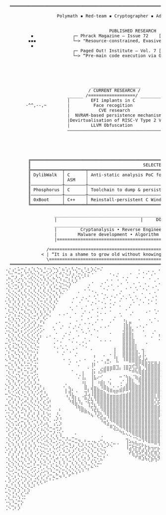 <pre>
  ══════════════════════════════════════════════════════════════════════════════════════════════════════════════════════  

                    Polymath ▪ Red-team ▪ Cryptographer ▪ Adversarial-ML engineer ▪ Malware R&D


                                        PUBLISHED RESEARCH
          ▪               ┌─ Phrack Magazine – Issue 72    [UPCOMING]                           
         ▪▪▪              └─> "Resource-constrained, Evasive C payloads"                      ___________
          ▪                                                                                  / ========= \
                          ┌─ Paged Out! Institute – Vol. 7 [UPCOMING]                       / ___________ \
                          └─> “Pre-main code execution via GCC constructors”               | _____________ |
                                                                                           | | ничего не | |
                                                                                           | | поделаешь | |
                                                                                           | |___________| |
                                                                                           \=______________/
                                                                                           / """""""""""   \
                                 ___________________                                      / :::::::::::::   \
                                / CURRENT RESEARCH /                                     (___________________)
                        ______ /==================/ ___________                    _________________________
                        |        EFI implants in C            |                    |        LANGUAGES      |
        -^^,--,~        |         Face recogition             |                    |_______________________|
                        |           CVE research              | ================== |   C, Assembly, Rust,  |
                        |  NVRAM-based persistence mechanisms | <3 <3 <3 <3 <3 <3  |  Obj-C.NET, Java, Go  |
                        |Devirtualisation of RISC-V Type 2 VMs| ================== |_______________________|
                        |        LLVM Obfuscation             |
                        ———————————————————————————————————————
                                                                              |\      _,,,---,,_
                                                                        ZZZzz /,`.-'`'    -.  ;-;;,_
                                                                             |,4-  ) )-,_. ,\ (  `'-'
                                                                            '---''(_/--'  `-'\_)

         ╔════════════════════════════════════════════════════════════════════════════════════════════════════╗
         ║                                           SELECTED PROJECTS                                        ║
         ╠════════════╤════════╤══════════════════════════════════════════════════════════════════════════════╣
         ║ DylibWalk  │ C      │ Anti-static analysis PoC for runtime function retrieval for iOS malware      ║
         ║            │ ASM    │                                                                              ║
         ║————————————┼————————┼——————————————————————————————————————————————————————————————————————————————║
         ║ Phosphorus │ C      │ Toolchain to dump & persist implants inside NVRAM variables                  ║
         ║————————————┼————————┼——————————————————————————————————————————————————————————————————————————————║
         ║ 0xBoot     │ C++    │ Reinstall-persistent C Windows rootkit [Release soon :)]                     ║
         ╚════════════╧════════╧══════════════════════════════════════════════════════════════════════════════╝

                   ____________________________________________________________________________________   
                   |                                |     DOMAINS     |                               | 
                   ____________________________________________________________________________________
                   |         Cryptanalysis • Reverse Engineering • Exploitation • Vuln research       | 
                   |        Malware development • Algorithm Design • Graphical Design • Embedded dev  |
                   |==================================================================================|
  
                /========================================================================================\
              < | “It is a shame to grow old without knowing what you were capable of during your youth." | >
                \========================================================================================/
  ════════════════════════════════════════════════════════════════════════════════════════════════════════════════════
⠠⡐⢠⠂⠥⠒⡌⠰⡈⢆⡑⢢⠘⡐⢢⠑⢢⠁⠦⢡⢂⠣⢌⠒⡄⢃⠆⡱⢌⠒⠌⠀⠀⠀⠀⠀⠀⠀⠀⠀⠀⠀⠄⠀⠀⡀⢀⠀⠠⠀⠠⠀⠀⠀⠀⠀⠀⠀⠣⢘⡐⢢⢡⠒⡌⠒⠤⢃⠜⡰⢈⠔⢢⠑⢢⠑⡌⠒⡌⠰⢌⠒⡰⢈⠒⢌⠢⡑⢢⠁⠎⠤⡑⢂⠆⡑⠢
⠠⠑⣂⢉⠒⡥⠘⡡⢑⠢⡘⠤⡉⠔⡡⠊⡅⠚⡌⠢⠜⡰⢈⡒⠌⡆⡍⠐⠀⠀⠀⠀⠀⠂⠄⡐⠀⠀⠀⠐⠀⠀⠂⠈⠐⠀⠄⠂⠀⠂⠁⢀⠀⠠⢀⠀⠀⠀⡀⠀⠈⠢⢡⢊⠔⣉⠦⡁⢎⠰⡉⠆⡑⢊⠔⢃⠌⡱⢈⠣⡘⢄⠃⡡⠋⡄⢓⡈⢆⡉⠎⡰⢉⠆⡘⠡⢃
⠠⠓⡄⢊⠔⢢⠑⡐⠣⡑⢌⠢⠱⡘⢄⠓⡌⠱⢠⡉⠆⡅⢣⠘⠈⠀⠀⠀⠀⠀⠀⠀⠄⠠⠀⠠⠀⠁⠌⠀⠀⠈⠀⠈⠀⠐⠀⡀⠂⠀⠐⠀⠂⠁⡀⠠⠁⠀⠀⠀⠀⠀⠀⠈⠘⡄⢢⠑⡌⢢⠑⡌⠱⡈⠜⡐⣊⠔⡡⢒⠡⢊⠔⡡⠓⡈⠦⠘⠤⡘⢢⠑⡌⢢⠑⡃⢎
⠐⡅⢊⠤⡉⢆⠱⣈⠱⡈⢆⠡⡃⠜⡠⢃⠌⣑⠢⢌⡱⠈⠁⠀⠀⠀⠠⠈⠀⠀⡐⠈⢀⠠⠀⢀⠐⠀⠈⠀⠐⠀⢁⠀⠂⡀⠀⢀⠐⠠⠁⠈⠀⠀⠀⠀⠀⠡⠐⠀⠂⠀⠀⠀⠀⠀⠁⠊⠴⡁⢎⠰⢡⠘⢢⠑⡄⢊⠔⡡⢊⠔⡨⢐⠡⠜⡰⠉⢆⡑⠢⡑⣈⠆⡱⢈⠆
⠐⡌⢂⠒⣡⠊⡔⢠⠃⡜⢠⠃⡜⢠⠱⣈⠒⡌⢒⠢⠁⠀⠀⠀⠀⠄⠡⢀⠀⠀⠀⠂⠄⠀⠄⠀⢀⠀⠂⠈⠀⠡⠀⠐⠠⠀⠈⠀⠄⠀⠂⠀⠠⠀⠀⠐⠈⠐⠀⠡⢀⠈⠀⠄⠀⠀⠀⠀⠐⡁⢎⡘⠤⡉⢆⠡⡘⠤⢃⠔⡡⢎⠰⢉⠢⠱⣀⠋⠤⢌⠱⡐⠄⢎⠰⡁⢎
⠐⢌⠢⡑⢄⠣⢌⠢⡑⢌⠢⡑⢌⠢⡑⢄⠣⡘⠂⠀⠀⠀⠀⠁⠀⠀⢀⠀⡈⠄⠐⠠⠀⢀⠀⠄⠂⡀⠀⠄⠈⡀⠀⠂⠀⠐⠀⢁⠀⠁⠠⠈⠀⠀⡁⠀⠁⠀⠀⠀⠄⠀⠂⡀⠂⠌⡀⠁⠀⠈⠢⡘⠤⡑⢌⠢⠑⡌⢢⠘⡐⢢⠑⡌⢢⠑⠤⣉⠒⡌⢢⠡⡉⢆⠱⡐⢌
⡈⢆⠱⡈⢆⠱⡈⢔⡈⢆⠱⣈⢂⠆⡱⢈⢆⠁⠀⠀⠀⠐⠈⠀⠌⠐⡀⠀⠐⢀⠀⠂⠁⠄⠈⠀⡐⠀⠂⠈⠄⠐⠠⠀⠁⠄⡈⠠⠀⠂⢀⠠⠁⠄⠀⢈⠀⠀⡀⠠⢀⠀⠄⢀⠈⠄⠀⡀⠂⠀⠀⠁⠆⢍⠢⣉⠒⡌⢄⠣⡘⢄⠣⡐⢡⠊⡔⢠⠃⠜⣀⠣⡘⢄⠣⡘⢠
⠐⡌⠰⡁⢎⠰⡁⢆⡘⢄⠣⡐⢌⠢⡑⢌⠂⠀⠀⠀⠀⠁⢀⠈⠀⢀⠀⠌⠐⠀⠈⠐⠀⠂⠌⠀⡀⠀⠀⠠⠈⠀⠄⠈⠀⠂⠀⠐⠀⠈⡀⠠⠀⠈⢀⠀⠂⠀⡀⠀⢀⠀⠈⠀⠀⡀⠀⠄⠀⡁⠂⠀⠘⡄⠣⢄⠣⡘⢄⠊⡔⠌⢢⠉⢆⠱⣈⠤⣉⠒⡄⢣⠘⡄⢣⠘⡄
⠂⡌⠱⡈⠆⠥⡘⠤⡈⢆⠱⡈⢆⠱⡈⠎⠀⠀⠀⠀⠈⠄⠀⠀⠂⡀⠀⠠⠀⠂⠐⠈⠀⡁⠀⠀⠀⠀⠄⠁⠀⠀⠀⠀⠀⢀⠀⠄⡀⠠⠀⠀⠠⠁⠀⠄⠀⠄⠠⠐⠀⠀⠀⠄⠀⠄⡁⠠⠐⠀⠂⠀⠀⠨⡑⢌⢂⠱⣈⠒⡌⡘⠤⣉⢂⠒⡄⡒⢄⠣⡘⠄⢣⠘⡄⠣⠔
⠐⡨⠑⡌⣘⠢⡑⢢⠑⣈⠆⡱⢈⠦⡁⠀⠀⠄⠠⠐⠀⠀⠂⠀⡐⠀⠈⠀⠀⡁⠂⠐⠀⠀⠀⠀⢂⠀⠀⠠⠁⠀⠀⠀⠈⠀⠀⠐⠀⠀⠠⠀⠐⠀⠈⠀⠀⠀⠄⠐⠀⠌⠠⠀⠄⠀⡀⠀⠂⠐⡀⠁⠀⠀⠑⡌⢢⠑⡄⢣⠘⡄⢣⠐⡌⢒⡰⢁⠎⣐⠡⢊⠅⡒⢌⠱⡈
⠁⢆⠱⡐⢢⠑⡌⢢⠑⡂⠜⣀⠣⠂⠀⠀⠀⠀⠀⠀⠈⠀⢀⠀⠄⠀⠂⠁⠀⠄⠠⠀⠀⠀⠌⠀⠀⢠⡀⠀⠀⠀⠄⠀⠀⠠⠀⠂⡀⠄⠀⠀⠄⠈⠀⠀⠄⠀⠀⠀⠂⠠⠀⠀⡐⠠⠀⠁⠐⠀⠀⠐⠀⡀⠀⠘⡄⢣⠘⡄⢣⠘⡄⢣⠐⡡⢂⠥⢊⢄⠣⢌⢂⠱⡈⢆⠱
⢉⠢⢡⠘⣄⠊⡔⢡⠊⡜⢠⣁⠃⠀⠀⠀⠂⠁⡀⠀⠐⠀⡀⠠⠀⠂⠐⠠⠈⠀⠀⠀⢀⠁⠀⠀⠀⢰⣧⡟⠀⠀⢀⠀⠠⠀⠁⠀⠀⠀⠂⠁⠈⠀⠀⠄⠀⠀⠀⠀⠀⠠⢀⠁⠀⠀⠂⠈⠀⠠⠁⠀⠀⠀⠀⠀⠘⡄⢣⠘⡄⢣⠘⡄⢃⠆⡡⠘⣄⠊⡔⡈⢆⠡⢒⡈⢒
⢂⡑⢢⠑⡄⡊⠔⡡⢊⠔⡡⢂⠄⠀⠀⠡⠀⠐⠀⠀⠁⠐⢀⠁⠄⠀⢂⠀⠄⡀⠁⠈⠀⠀⠀⠀⠀⣸⣿⣿⡄⠈⠀⢈⠀⠀⠀⡀⠀⠀⢀⠈⠀⠀⠀⠀⡀⠄⠀⠀⠀⠐⡀⠈⠀⠄⠁⡐⠈⠀⠄⠠⠀⠀⠀⠀⠀⡜⢠⢃⠜⡠⠑⡌⢢⠘⡄⠣⢄⠣⡐⢡⠊⡔⢡⠘⡌
⠂⡌⢢⠉⡔⢡⠊⡔⢡⠊⡔⡁⠀⠀⡀⠀⠂⠀⢀⠂⠌⠀⠀⡀⠈⠐⠀⠄⠀⠀⠀⠀⠀⠂⠀⠀⠀⣾⣿⣿⡆⠀⠀⠀⡀⠀⠐⠀⢠⠀⠂⢀⠀⠀⠀⠀⠄⠐⠀⡁⢀⠀⠀⠁⠀⠀⠂⢀⠐⠈⡀⠐⠀⠈⠀⠀⠀⡜⢠⠊⡔⢡⠃⡜⠠⢃⠌⡑⢢⠡⡘⢄⠣⠌⢢⠡⠌
⠐⡌⢆⠱⣈⠢⡑⢌⠢⡑⡰⠁⠀⠁⠀⠐⢀⠀⠂⠀⠄⠐⠀⠀⠀⠂⢀⠀⠀⠁⡀⢀⠀⡀⠀⠀⠀⣿⣿⣿⣧⠀⠀⠀⠀⠀⠁⠀⠠⡇⠀⠀⠀⠀⣇⠀⠂⠀⠀⠀⠈⡄⠀⢀⠂⠀⠐⠀⠠⠀⡀⠀⠌⠀⠄⠀⠀⢈⠆⡱⢈⠆⡱⢈⠱⡈⠜⡠⠃⢆⠱⡈⢆⡉⢆⠱⡘
⠒⡨⢐⠢⡄⠣⢌⠢⡑⢢⠑⠀⠀⠀⠀⠐⠀⢈⠀⡀⠀⠁⠈⠠⢈⠐⠀⠀⠀⠀⠀⠀⠀⠀⠀⠀⠀⣿⣿⣿⣿⡄⠀⠀⠐⠀⠀⠀⠀⣿⠀⠠⠀⠀⣯⠀⠀⠀⠀⠀⠀⡇⠀⠀⠄⠈⢀⠐⠀⠀⠄⠀⠀⠀⠀⠈⠀⠀⡎⠰⡁⢎⠰⣁⠲⡁⢎⠰⡁⢎⠰⣁⠢⡘⢄⠣⡘
⢂⠱⣈⠒⡌⠱⡈⢆⡑⠢⠍⠀⠀⠀⠀⠈⠐⠀⠂⠠⠀⠠⠐⠀⠀⠈⠀⠄⠀⠀⠀⠀⠀⠀⢰⠀⠀⣿⣿⣿⣿⣇⠀⢤⠀⠀⠀⠀⠀⢸⣟⡀⠀⠀⣿⣆⠀⠈⠀⠀⠀⢟⡀⠀⠠⠀⠀⡀⠀⠂⠀⠂⠀⠀⢂⠀⠀⠀⡜⢡⠘⠤⡁⢆⠡⡘⢄⠣⡘⢄⠣⢄⠱⡈⢆⠱⢠
⠄⡃⢄⠣⢌⠱⡈⠆⡌⢡⠃⠀⠀⠀⠀⠀⠈⠀⠌⠀⠈⠀⡐⠀⠀⠀⠀⠀⡀⠀⠀⡀⠀⠄⢸⠀⠀⣿⣿⣿⣿⣿⢂⢸⡀⠀⠀⠀⠀⠘⣿⣜⡄⠀⣿⣯⡄⣀⠀⠀⠀⠺⠅⠀⠐⠀⠀⠀⠁⠀⠠⠀⠁⠄⠀⠀⠀⠀⡜⢠⠋⡔⢡⠊⡔⢡⠊⡔⠡⢊⠔⢊⠰⡁⢎⠰⠁
⢄⠱⣈⠒⡌⢢⠑⡘⡄⣃⠆⠀⠀⠀⠀⠀⠀⠀⠠⠀⠄⠀⠀⢀⠀⠄⠀⠀⡁⠀⢀⠀⣤⠀⠘⡇⠀⢹⣿⣿⣿⣿⣯⣸⡴⠀⠀⠀⠀⢀⣻⣿⣬⣂⡋⢁⣤⢤⢶⣶⣤⣰⣶⠀⠀⠄⢀⠐⠀⠄⠁⡀⠠⠀⠀⠌⠀⠐⡘⡄⢣⠘⡄⢣⠘⡄⢃⠌⡱⢈⠜⡠⢃⠜⡠⢃⠍
⣀⠒⡄⢣⠘⣄⢃⡒⡌⣐⠂⠀⠀⠀⠀⠀⠀⠀⠀⠀⠌⠀⠈⡀⠀⠀⠀⢰⡆⠁⠀⠘⠒⠁⣀⣉⠀⢀⣀⣉⣩⣿⡟⢿⣿⣽⣯⣿⣼⣿⣿⣿⠿⢀⡿⡹⠊⠋⠉⠁⠀⠈⠛⠄⢀⠀⠂⢀⠀⠂⠀⠀⠐⠀⠀⡀⠂⠠⡑⢌⠢⡑⢌⠢⡑⢌⠢⡘⢄⠃⣆⠱⡈⠆⡱⢈⡌
⢀⠣⠌⡄⠓⡄⣂⠒⡰⢈⠆⠀⠀⠀⠀⠀⠀⠀⠀⠀⠀⡀⠀⠀⠀⠀⠂⢨⠄⠀⣔⣾⣿⡿⠿⠼⠆⠸⠿⣞⣱⡞⣿⣠⣹⣿⣿⣿⣿⣿⣿⡟⠰⢫⠗⡐⠀⠀⠀⠀⢄⠀⣶⣤⡀⠀⠀⠂⠀⠀⠀⠀⠐⠀⠀⠀⠀⠀⡱⢈⡔⠡⢊⠤⡑⢌⠢⡑⠌⡒⢠⢃⡘⠤⡑⢌⠰
⢀⠣⡘⠠⢍⠰⣀⢃⠒⡩⠄⠀⠀⠀⠀⠀⠀⠀⠀⠀⠀⠀⠠⢀⢸⠀⠀⢸⡃⠘⢊⠉⠀⠀⠀⠀⠀⢀⡀⠀⢉⡙⠻⣿⣿⣿⣿⣿⣿⣿⣯⣀⣷⣏⡌⠀⠠⠀⠀⠀⢈⠀⣸⣿⣿⠄⠀⠀⠀⠀⡀⠄⠀⠀⠀⠀⠀⠀⣑⠢⣐⠡⢊⠔⢌⠢⡑⢄⠣⡘⢄⠢⡘⠤⡑⢌⡑
⠠⡑⢌⠱⣈⠒⡄⢣⠘⡔⢡⠀⠀⠀⠀⠀⠀⠀⠀⠀⠀⠀⠀⠂⠸⠆⠀⢸⠷⠊⢁⠀⠀⠄⠀⠀⠉⡀⢹⣷⡄⠻⣾⣿⣿⣿⣿⣿⣿⣿⣿⣿⣿⣿⣧⣿⡀⠁⠀⠄⢁⣴⣿⡿⢻⠀⠀⠀⠀⠀⠀⠀⠀⠄⠀⠀⠀⠀⢢⠑⡄⠣⢌⡘⢄⠣⡘⢄⠃⡜⠠⢃⠜⡠⢑⠢⡘
⢄⠱⡈⢆⢡⠊⡔⠡⢃⠜⠤⡀⠀⠀⠀⠀⠀⠀⠀⠄⠀⠀⠀⠀⠘⣇⠀⢸⠀⠘⣿⣇⠈⠆⠀⠀⢐⠀⣼⣿⣷⣄⣹⣿⣿⣿⣿⣿⣿⣿⣿⣿⣿⣿⣿⣿⣿⠿⠶⣾⡿⠿⠟⣡⣾⡀⠀⠀⠀⠠⠀⢀⠀⠀⠀⠀⢀⠠⢅⠪⡐⢅⠢⡘⢄⠣⡘⢄⠣⢌⠱⡈⢆⠱⡈⢆⠱
⠄⡃⠜⡠⢂⠣⢌⠱⡈⠜⡰⢁⠆⠀⠀⠀⠀⠀⠈⡄⢳⡄⠀⠀⠀⠿⡄⢾⣿⣦⣘⠿⣷⣤⣁⣈⣴⣾⣿⢿⣿⣿⣿⣿⣿⣿⣿⣿⣿⣿⣿⣿⣿⣿⣿⣿⣿⣷⣶⣶⣶⣷⣾⣿⣿⠀⠀⠀⠠⢀⠀⠀⠀⠀⠀⠀⠤⢃⡌⢢⠑⡌⢢⠑⡌⢢⠑⡌⠒⡌⢢⠑⡌⢂⠅⡊⢔
⠤⠑⢌⡐⠣⡘⠄⢣⠘⡌⠔⡩⠘⡄⠀⠀⠀⠀⠀⢃⢻⣆⠈⠀⠀⣹⣡⢸⣿⣿⣿⣷⣬⣉⣙⣋⣩⣥⣴⣾⣿⣿⣿⣿⣿⣿⣿⡟⣿⣿⣿⣿⣿⣿⣿⣿⣿⣿⣿⣿⣿⣿⣿⣿⣿⠀⠀⠀⠀⠀⠈⠀⠀⠀⢀⡘⢢⢡⠘⡄⢣⠐⢢⠑⡈⢆⠒⢌⡑⢌⠢⡑⡈⠆⡌⠱⣈
⠠⢉⠆⡌⠱⡠⢉⠆⡱⢈⠆⡱⢉⠔⡀⠀⠀⠀⠀⠈⢆⣻⡇⣆⠈⠷⣜⣆⢻⣿⣿⣿⣿⣿⣿⣿⣿⣿⣿⣿⣿⣿⣿⣿⣿⣿⣿⢳⣻⣿⣿⣿⣿⣿⣿⣿⣿⣿⣿⣿⣿⣿⣿⣿⣿⠀⠀⠀⠀⠀⢀⠀⠀⠀⡄⣊⠔⣂⠣⠘⠤⡉⢆⢡⠱⡈⠜⡠⠒⡌⠒⠤⡑⢌⡐⠣⢄
⣀⠣⡘⢠⠃⡔⣉⠢⡑⢌⡘⢄⠣⡘⡁⠀⠀⠀⠀⠀⠈⠻⣷⡘⠆⠈⢳⠺⡄⢻⣿⣿⣿⣿⣿⣿⣿⣿⣿⣿⣿⣿⣿⣿⣿⣿⣿⣣⢗⣻⣿⣿⣿⣿⣿⣿⣿⣿⣿⣿⣿⣿⣿⣿⡟⠀⠀⠔⠀⠀⠀⠀⠀⠰⢐⠡⢊⢄⠣⡉⢆⠱⡈⢆⠢⡑⠬⡐⡡⠌⡑⢢⠁⠆⡌⠱⣈
⡀⢆⡑⢢⠑⡰⢄⠱⡈⢆⡘⢄⠣⢔⡁⠀⠀⡄⠀⠀⠀⠀⠘⢻⣷⣄⠈⢫⡽⡄⢻⣿⣿⣿⣿⣿⣿⣿⣿⣿⣿⣿⣿⣿⣿⣿⣿⣿⣿⣤⣿⣷⣿⣿⣿⣿⣿⣿⣿⣿⣿⣿⣿⣿⠗⠀⠀⠀⠀⠀⠀⠀⠀⡱⢈⡒⠩⢄⠱⡈⢆⠡⡘⠤⡑⠌⢢⠑⡰⢡⠑⢢⠉⡜⢠⠃⡄
⠐⡂⠜⡠⢃⠒⡌⡰⢁⠆⡸⢀⠇⢢⠄⠀⠰⡀⠀⠀⠀⠀⠀⠀⠉⠛⠳⣄⠹⣹⢆⠹⣿⣿⣿⣿⣿⣿⣿⣿⣿⣿⣿⣿⣿⣿⣿⣿⣿⣿⣿⣿⣿⣿⣿⣿⣿⣿⣿⣿⣿⣿⣿⣿⣆⠀⠀⠀⠀⠀⠁⠀⠀⡔⠡⢌⠱⡈⢆⠱⡈⢆⠑⡢⢡⢉⠆⡱⢀⠣⡘⢄⠣⢌⠢⡑⢌
⠡⡘⠤⠑⡌⠒⠤⡑⠌⣂⠱⡈⢎⢢⠁⢀⡱⠰⠀⠀⠀⠀⠀⠀⠀⠀⠀⠈⠀⠑⢯⠶⡘⣿⣿⣿⣿⣿⣿⣿⣿⣿⣿⣿⣿⣿⣿⣿⣏⣡⣴⣶⣶⣿⣿⣿⣿⣿⣿⣿⣿⣿⣿⣿⠈⠀⠀⠀⠀⠀⠀⠀⠀⡰⢉⠆⡱⢈⠆⠱⡐⢌⠢⡑⠢⠌⡆⠱⡈⢆⠱⣈⠒⡄⢣⠘⡠
⠐⡌⢢⢉⡔⡉⢆⠱⡈⢄⢃⠜⡠⢆⠁⢠⢂⡱⠀⠀⠀⠀⠀⠀⠀⠀⠀⠀⠀⠀⠈⠻⣵⣈⡙⢿⣿⣿⣿⣿⣿⣿⣿⣿⣿⣿⣿⣿⣿⣿⣿⣿⣿⣿⣿⣿⣿⣿⣿⣿⣿⣿⡿⠃⠀⠀⠀⠀⠀⠀⠀⠀⠀⡑⢢⠘⡄⢣⢈⠱⡈⢆⠱⣈⠱⡘⢄⠣⡑⢌⠒⡠⠑⡌⢢⠑⡄
⠐⡌⢂⠦⡐⢡⠊⡔⢡⠊⡔⢨⡐⢌⠒⠤⢒⡰⠀⠀⠀⠀⠀⠀⠀⠀⠀⠀⠀⠀⠀⠀⠀⠛⢼⣢⡙⠻⣿⣿⣿⣿⣿⣿⣿⣿⣿⣿⣿⣿⣿⣿⣿⣿⣿⣿⣿⣿⣿⣿⡿⠋⠀⠀⠀⠀⠈⠀⠀⠀⡀⢄⠀⢑⡂⢣⠘⠤⡈⢆⠱⡈⠔⡠⢃⠜⡠⢃⠜⡠⢊⠅⠣⢌⠡⢊⠔
⠈⡔⢡⢂⡑⠆⡱⢈⠆⡱⢈⠆⡘⡠⢉⠜⡐⢢⠁⠀⠀⠀⠄⠀⠀⠀⠀⠀⠀⠀⠀⠀⠀⠀⠀⠀⠙⠧⢌⡙⢿⣿⣿⣿⣿⣿⣿⣿⣿⣿⣿⣿⣿⣿⣿⣿⣿⣿⠟⠉⠀⠀⠀⠀⠀⠀⠀⢀⠀⠤⡑⢊⠔⢢⡘⢄⠣⢌⠱⣀⠣⡘⠰⣁⠣⣈⠱⠈⢆⠱⡈⢌⠱⡈⢆⠣⡘
⠐⡌⢂⠆⡱⢈⠔⡡⢊⠔⡡⢊⠔⡑⢌⠢⠱⣈⠒⡰⣀⠒⠤⣀⠀⡀⠀⠀⠀⠀⣈⠀⠀⠀⠀⠀⠀⠀⢤⡈⠐⠪⣙⢿⣿⣿⣿⣿⣿⣿⣿⣿⣿⣿⣿⠿⠛⣠⠂⠀⠀⠀⠀⠀⡄⠀⠀⠀⠀⢆⡱⢨⠘⡄⠲⣈⠒⡌⠒⡄⠣⢌⠱⠠⡑⡄⢣⠉⢆⠢⡑⢌⢂⠱⡈⢆⠱
⠐⡌⢢⠘⡄⢣⢘⠰⡈⢆⠑⠢⢌⡑⢌⠒⡡⢂⡱⠐⢤⢉⠒⡌⢢⢡⠩⢌⠓⡌⢄⠣⢢⡐⠤⠠⠀⠀⢸⣚⡳⢧⡤⣌⡈⠛⠛⠿⢻⢟⠿⠿⠟⢋⣡⢴⡛⢶⠀⠀⠐⠂⠥⡉⠄⠀⠀⠀⠘⢠⠢⡑⡌⠰⢃⠄⠣⢌⠱⣈⠒⡌⢒⡡⡘⠤⡁⠎⡄⢃⠜⡠⢊⠔⡡⢊⠔
⢂⠌⡄⢣⠘⡄⢎⠰⡁⠎⡌⡑⠢⠌⡄⠣⠔⡃⢔⠩⡐⢊⠔⡌⣡⠢⡑⢌⠒⡌⢌⡒⠁⠈⠀⠀⠀⠀⠸⣴⢫⡗⡾⣡⢏⡷⢲⠖⡦⣴⠲⣖⣺⠹⣖⡣⣟⠾⠀⠀⠀⠀⢂⠵⡁⠀⠀⠀⡘⢄⠣⡐⢌⠱⡈⢌⠣⢌⠒⡄⢣⠘⡄⢢⠑⠤⡑⢌⠰⡁⢆⠱⣈⠢⡑⢌⠚
⠂⡜⢠⠃⡜⠰⢈⠆⡱⢈⠔⡨⠑⠬⡐⠱⡈⡔⣈⠒⡡⢊⠔⡨⢐⠢⡑⢌⠒⡌⠢⠜⡀⠀⠀⠀⠀⠀⠀⠞⣧⢻⠵⣋⢾⡱⣏⢿⡱⣎⡳⣝⢮⡻⠵⠋⠈⠀⠀⠀⠀⠀⢉⡒⡀⠀⠀⠀⠱⡈⢆⠱⡈⢆⡑⠢⡑⠢⡑⠌⢢⠑⡌⢢⠑⢢⠑⡌⡑⢌⢂⠒⡄⢃⠜⡠⣉
⠐⡄⢣⠘⡄⠓⡌⢢⠑⡌⢢⠡⡉⢆⠡⢃⠴⠐⡄⢣⠐⢣⠘⡄⢃⠆⡱⢈⡒⠌⣅⠃⠀⠀⠀⠀⠀⠀⠀⠀⠈⠋⠿⣱⢧⡝⣮⢧⡻⠜⠓⠉⠀⠀⠀⠀⠀⠀⠀⠀⠀⠀⠀⠒⡄⠀⠀⢠⠓⡘⡄⢣⠘⠤⣈⠱⡈⣑⠨⡘⢄⠣⠘⠤⣉⠢⡑⠤⡑⢌⠢⡑⢌⡂⢎⡐⠤
⠐⡌⢢⠑⡌⠱⡈⠤⠃⡜⣀⠣⣘⠠⢃⠌⡂⢇⠸⢠⠉⢆⠱⡈⢆⠱⣀⠣⡘⠬⠄⠀⠀⠀⠀⠀⠀⠀⠀⠀⠀⠀⠀⠀⠀⠈⠁⠈⠀⠀⠀⠀⠀⠀⠀⠀⠀⠀⠀⠀⠀⠀⠀⠀⠀⠀⠁⠂⠉⠔⣈⠆⣉⠒⡄⠣⠔⡠⢃⠜⡠⢃⠍⡔⠄⢣⠘⠤⡑⢌⠢⡁⢆⡘⠤⡘⢰
⠐⡌⢂⠱⣈⠱⣈⠒⡡⢒⠠⢃⠄⠣⢌⠢⣉⠢⣁⠣⡘⢄⠣⡘⢄⠣⡄⠓⠈⠁⠀⠀⠀⠀⠀⠀⠀⠀⠀⠀⠀⠀⠀⠀⠀⠀⠀⠀⠀⠀⠀⠀⠀⠀⠀⠀⠀⠀⠀⠀⠀⠀⠀⠀⠀⠀⠀⠀⠀⠀⠀⠊⠔⠣⢌⡑⡊⠔⣡⠊⡔⢡⠊⠤⡙⠠⢍⠒⢌⠢⠑⡌⢢⠘⠤⡑⢢
⠐⢌⠡⠒⡄⠣⢄⠣⡐⢡⠊⡔⢊⠱⣈⠒⣄⠃⢆⠱⣈⠦⠱⠘⠈⠀⠀⠀⠀⠀⠀⠀⠀⠀⠀⠀⠀⠀⠀⠀⠀⠀⠀⠀⠀⠀⠀⠀⠀⠀⠀⠀⠀⠀⠀⠀⠀⠀⠀⠀⠀⠀⠀⠀⠀⠀⠀⠀⠀⠀⠀⠀⠀⠀⠀⠁⠘⠸⢠⠑⡌⢢⠉⣆⠩⡑⠬⡘⢄⠣⡑⢄⠣⡘⠤⡑⢢
⠈⢆⠡⢃⠌⡑⢢⠑⡌⠡⢎⠰⡁⠎⡄⡓⠤⠙⠈⠂⠁⠀⠀⠀⠀⠀⠀⠀⠀⠀⠀⠀⠀⠀⠀⠀⠀⠀⠀⠀⠀⠀⠀⠀⠀⠀⠀⠀⠀⠀⠀⠀⠀⠀⠀⠀⠀⠀⠀⠀⠀⠀⠀⠀⠀⠀⠀⠀⠀⠀⠀⠀⠀⠀⠀⠀⠀⠀⠀⠈⠐⠁⠚⠤⡑⡌⠱⡈⢆⠱⡈⢆⠱⡈⢆⠱⡈
⢁⠊⡔⡁⢎⠰⡁⢎⠰⡉⢆⠣⠘⠁⠀⠀⠀⠀⠀⠀⠀⠀⠀⠀⠀⠀⠀⠀⠀⠀⠀⠀⠀⠀⠀⠀⠀⠀⠀⠀⠀⠀⠀⠀⠀⠀⠀⠀⠀⠀⠀⠀⠀⠀⠀⠀⠀⠀⠀⠀⠀⠀⠀⠀⠀⠀⠀⠀⠀⠀⠀⠀⠀⠀⠀⠀⠀⠀⠀⠀⠀⠀⠀⠀⠀⠈⠑⢌⢢⡁⠇⣌⠂⡅⢊⠤⡑
⠌⡒⠤⡑⢌⠢⡑⢌⠒⠁⠀⠀⠀⠀⠀⠀⠀⠀⠀⠀⠀⠀⠀⠀⠀⠀⠀⠀⠀⠀⠀⠀⠀⠀⠀⠀⠀⠀⠀⠀⠀⠀⠀⠀⠀⠀⠀⠀⠀⠀⠀⠀⠀⠀⠀⠀⠀⠀⠀⠀⠀⠀⠀⠀⠀⠀⠀⠀⠀⠀⠀⠀⠀⠀⠀⠀⠀⠀⠀⠀⠀⠀⠀⠀⠀⠀⠀⠀⠀⠘⡌⢄⠣⠜⡠⢆⠱
⠒⢌⠰⢡⠊⡔⠡⠎⠀⠀⠀⠀⠀⠀⠀⠀⠀⠀⠀⠀⠀⠀⠀⠀⠀⠀⠀⠀⠀⠀⠀⠀⠀⠀⠀⠀⠀⠀⠀⠀⠀⠀⠀⠀⠀⠀⠀⠀⠀⠀⠀⠀⠀⠀⠀⠀⠀⠀⠀⠀⠀⠀⠀⠀⠀⠀⠀⠀⠀⠀⠀⠀⠀⠀⠀⠀⠀⠀⠀⠀⠀⠀⠀⠀⠀⠀⠀⠀⠀⠀⠈⢆⡑⢊⠔⢢⠑
⡈⢆⡘⢂⠱⠨⠅⠀⠀⠀⠀⠀⠀⠀⠀⠀⠀⠀⠀⠀⠀⠀⠀⠀⠀⠀⠀⠀⠀⠀⠀⠀⠀⠀⠀⠀⠀⠀⠀⠀⠀⠀⠀⠀⠀⠀⠀⠀⠀⠀⠀⠀⠀⠀⠀⠀⠀⠀⠀⠀⠀⠀⠀⠀⠀⠀⠀⠀⠀⠀⠀⠀⠀⠀⠀⠀⠀⠀⠀⠀⠀⠀⠀⠀⠀⠀⠀⠀⠀⠀⠀⠀⢌⡡⢊⠆⣉
⠐⢢⠘⠤⡉⡕⠀⠀⠀⠀⠀⠀⠀⠀⠀⠀⠀⠀⠀⠀⠀⠀⠀⠀⠀⠀⠀⠀⠀⠀⠀⠀⠀⠀⠀⠀⠀⠀⠀⠀⠀⠀⠀⠀⠀⠀⠀⠀⠀⠀⠀⠀⠀⠀⠀⠀⠀⠀⠀⠀⠀⠀⠀⠀⠀⠀⠀⠀⠀⠀⠀⠀⠀⠀⠀⠀⠀⠀⠀⠀⠀⠀⠀⠀⠀⠀⠀⠀⠀⠀⠀⠀⠀⠢⢅⡊⠤
⢈⠢⢉⠆⡱⠀⠀⠀⠀⠀⠀⠀⠀⠀⠀⠀⠀⠀⠀⠀⠀⠀⠀⠀⠀⠀⠀⠀⠀⠀⠀⠀⠀⠀⠀⠀⠀⠀⠀⠀⠀⠀⠀⠀⠀⠀⠀⠀⠀⠀⠀⠀⠀⠀⠀⠀⠀⠀⠀⠀⠀⠀⠀⠀⠀⠀⠀⠀⠀⠀⠀⠀⠀⠀⠀⠀⠀⠀⠀⠀⠀⠀⠀⠀⠀⠀⠀⠀⠀⠀⠀⠀⠀⠀⠒⡌⠱
              </pre>
